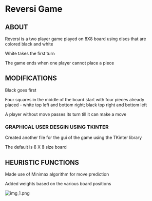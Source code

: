 # Reversi Game

## ABOUT

Reversi is a two player game played on 8X8 board using discs that are colored black and white

White takes the first turn

The game ends when one player cannot place a piece

## MODIFICATIONS 

Black goes first

Four squares in the middle of the board start with four pieces already placed - white top left and bottom right; black top right and bottom left

A player without move passes its turn till it can make a move

### GRAPHICAL USER DESGIN USING TKINTER
Created another file for the gui of the game using the TKinter library

The default is 8 X 8 size board 

## HEURISTIC FUNCTIONS
Made use of Minimax algorithm for move prediction

Added weights based on the various board positions

![img_1.png](img_1.png)

